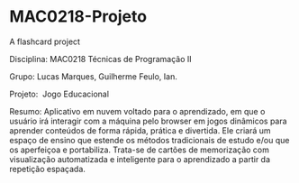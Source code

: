 # MAC0218-Projeto
A flashcard project

Disciplina: MAC0218 Técnicas de Programação II

Grupo:​ Lucas Marques, Guilherme Feulo, Ian.

Projeto: ​ Jogo Educacional

Resumo: Aplicativo em nuvem voltado para o aprendizado, em que o usuário irá
interagir com a máquina pelo browser em jogos dinâmicos para aprender conteúdos
de forma rápida, prática e divertida. Ele criará um espaço de ensino que estende os
métodos tradicionais de estudo e/ou que os aperfeiçoa e portabiliza. Trata-se de
cartões de memorização com visualização automatizada e inteligente para o
aprendizado a partir da repetição espaçada.
